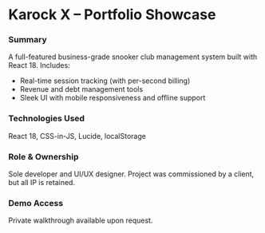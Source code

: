 # Karock X – Portfolio Showcase

### Summary
A full-featured business-grade snooker club management system built with React 18. Includes:
- Real-time session tracking (with per-second billing)
- Revenue and debt management tools
- Sleek UI with mobile responsiveness and offline support

### Technologies Used
React 18, CSS-in-JS, Lucide, localStorage

### Role & Ownership
Sole developer and UI/UX designer. Project was commissioned by a client, but all IP is retained.

### Demo Access
Private walkthrough available upon request.
